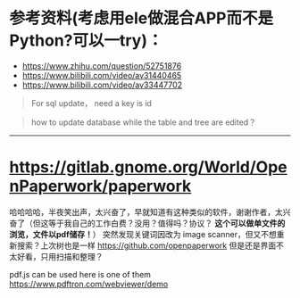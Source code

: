 # 参考资料(考虑用ele做混合APP而不是Python?可以一try)：
- https://www.zhihu.com/question/52751876
- https://www.bilibili.com/video/av31440465
- https://www.bilibili.com/video/av33447702
>For sql update， need a key is id

>how to update database while the table and tree are edited？

--------

# https://gitlab.gnome.org/World/OpenPaperwork/paperwork   
哈哈哈哈，半夜笑出声，太兴奋了，早就知道有这种类似的软件，谢谢作者，太兴奋了（但这等于我自己的工作白费？没用？值得吗？协议？ **这个可以做单文件的浏览，文件以pdf储存！**）
突然发现关键词因改为 image scanner，但又不想重新搜索？上次树也是一样
https://github.com/openpaperwork
但是还是界面不太好看，只用扫描和整理？

pdf.js can be used
here is one of them https://www.pdftron.com/webviewer/demo
